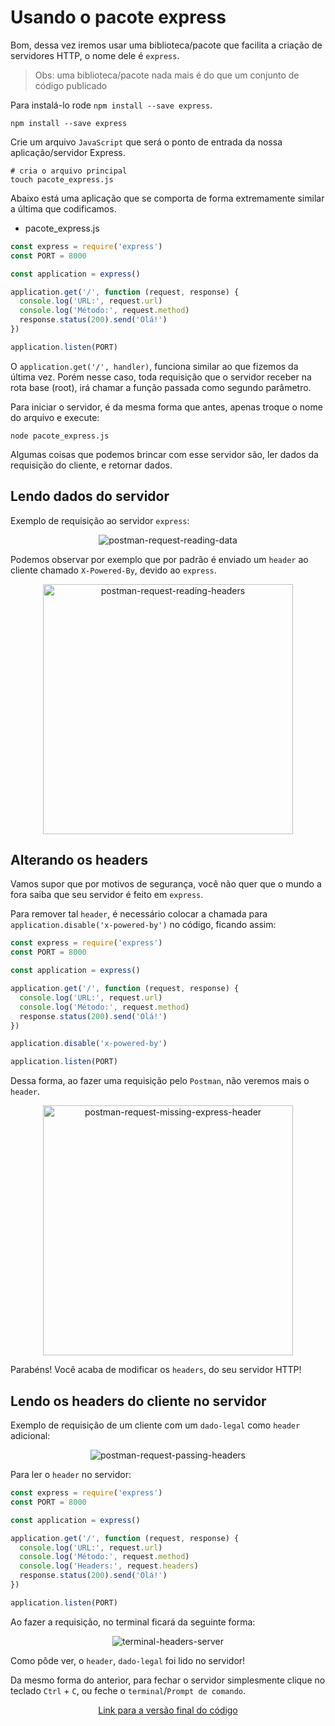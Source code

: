 # Usando o pacote express

Bom, dessa vez iremos usar uma biblioteca/pacote que facilita a criação de servidores HTTP, o nome dele é `express`.

> Obs: uma biblioteca/pacote nada mais é do que um conjunto de código publicado

Para instalá-lo rode `npm install --save express`.

```shell
npm install --save express
```

Crie um arquivo `JavaScript` que será o ponto de entrada da nossa aplicação/servidor Express.

```shell
# cria o arquivo principal
touch pacote_express.js
```

Abaixo está uma aplicação que se comporta de forma extremamente similar a última que codificamos.

- pacote_express.js
```javascript
const express = require('express')
const PORT = 8000

const application = express()

application.get('/', function (request, response) {
  console.log('URL:', request.url)
  console.log('Método:', request.method)
  response.status(200).send('Olá!')
})

application.listen(PORT)
```

O `application.get('/', handler)`, funciona similar ao que fizemos da última vez. Porém nesse caso, toda requisição que o servidor receber na rota base (root), irá chamar a função passada como segundo parâmetro.

Para iniciar o servidor, é da mesma forma que antes, apenas troque o nome do arquivo e execute:

```shell
node pacote_express.js
```

Algumas coisas que podemos brincar com esse servidor são, ler dados da requisição do cliente, e retornar dados.

## Lendo dados do servidor

Exemplo de requisição ao servidor `express`:
<p align="center">
  <img src="https://user-images.githubusercontent.com/15306309/56098023-37927900-5ed2-11e9-893b-22a9668ba6ec.png" alt="postman-request-reading-data"/>
</p>

Podemos observar por exemplo que por padrão é enviado um `header` ao cliente chamado `X-Powered-By`, devido ao `express`.

<p align="center">
  <img src="https://user-images.githubusercontent.com/15306309/56098026-3c572d00-5ed2-11e9-9f6b-93fb81b49d9b.png" alt="postman-request-reading-headers" width="400"/>
</p>

## Alterando os headers

Vamos supor que por motivos de segurança, você não quer que o mundo a fora saiba que seu servidor é feito em `express`.

Para remover tal `header`, é necessário colocar a chamada para `application.disable('x-powered-by')` no código, ficando assim:

```javascript
const express = require('express')
const PORT = 8000

const application = express()

application.get('/', function (request, response) {
  console.log('URL:', request.url)
  console.log('Método:', request.method)
  response.status(200).send('Olá!')
})

application.disable('x-powered-by')

application.listen(PORT)
```

Dessa forma, ao fazer uma requisição pelo `Postman`, não veremos mais o `header`.

<p align="center">
  <img src="https://user-images.githubusercontent.com/15306309/56098097-3ada3480-5ed3-11e9-85f1-12bb49ba970c.png" alt="postman-request-missing-express-header" width="400"/>
</p>

Parabéns! Você acaba de modificar os `headers`, do seu servidor HTTP!

## Lendo os headers do cliente no servidor

Exemplo de requisição de um cliente com um `dado-legal` como `header` adicional:

<p align="center">
  <img src="https://user-images.githubusercontent.com/15306309/56098153-e4b9c100-5ed3-11e9-93f2-f97bb33c70d3.png" alt="postman-request-passing-headers"/>
</p>

Para ler o `header` no servidor:

```javascript
const express = require('express')
const PORT = 8000

const application = express()

application.get('/', function (request, response) {
  console.log('URL:', request.url)
  console.log('Método:', request.method)
  console.log('Headers:', request.headers)
  response.status(200).send('Olá!')
})

application.listen(PORT)
```

Ao fazer a requisição, no terminal ficará da seguinte forma:

<p align="center">
  <img src="https://user-images.githubusercontent.com/15306309/56098169-116dd880-5ed4-11e9-9358-4a9439fc9ad6.png" alt="terminal-headers-server"/>
</p>

Como pôde ver, o `header`, `dado-legal` foi lido no servidor!

Da mesmo forma do anterior, para fechar o servidor simplesmente clique no teclado `Ctrl` + `C`, ou feche o `terminal`/`Prompt de comando`.

<p align="center">
  <a href="https://github.com/otaviopace/livro-desenvolvimento-web-basico/blob/master/servidor/pacote_express.js">Link para a versão final do código</a>
</p>
